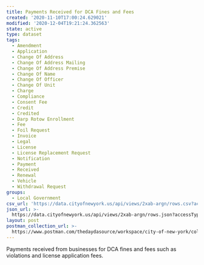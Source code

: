```yaml
---
title: Payments Received for DCA Fines and Fees
created: '2020-11-10T17:00:24.629021'
modified: '2020-12-04T19:21:24.362563'
state: active
type: dataset
tags:
  - Amendment
  - Application
  - Change Of Address
  - Change Of Address Mailing
  - Change Of Address Premise
  - Change Of Name
  - Change Of Officer
  - Change Of Unit
  - Charge
  - Compliance
  - Consent Fee
  - Credit
  - Credited
  - Darp Rotow Enrollment
  - Fee
  - Foil Request
  - Invoice
  - Legal
  - License
  - License Replacement Request
  - Notification
  - Payment
  - Received
  - Renewal
  - Vehicle
  - Withdrawal Request
groups:
  - Local Government
csv_url: 'https://data.cityofnewyork.us/api/views/2xab-argn/rows.csv?accessType=DOWNLOAD'
json_url: >-
  https://data.cityofnewyork.us/api/views/2xab-argn/rows.json?accessType=DOWNLOAD
layout: post
postman_collection_url: >-
  https://www.postman.com/thedaydasource/workspace/city-of-new-york/collection/15909983-b21452fe-81ec-4997-b2b4-575007b3333f
---
```

Payments received from businesses for DCA fines and fees such as violations and license application fees.
